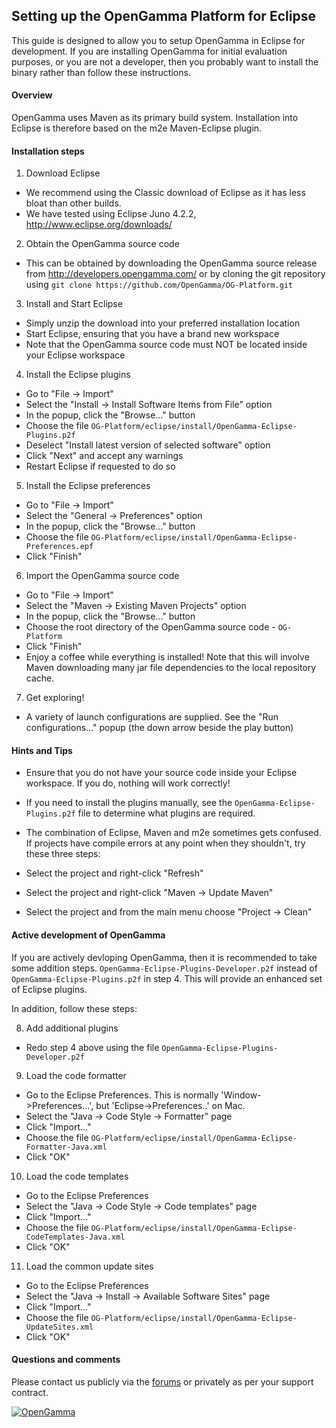 Setting up the OpenGamma Platform for Eclipse
---------------------------------------------

This guide is designed to allow you to setup OpenGamma in Eclipse for development.
If you are installing OpenGamma for initial evaluation purposes, or you are not a developer,
then you probably want to install the binary rather than follow these instructions.


#### Overview

OpenGamma uses Maven as its primary build system.
Installation into Eclipse is therefore based on the m2e Maven-Eclipse plugin.


#### Installation steps

1. Download Eclipse
 - We recommend using the Classic download of Eclipse as it has less bloat than other builds.
 - We have tested using Eclipse Juno 4.2.2, http://www.eclipse.org/downloads/
  
2. Obtain the OpenGamma source code
 - This can be obtained by downloading the OpenGamma source release from http://developers.opengamma.com/
   or by cloning the git repository using `git clone https://github.com/OpenGamma/OG-Platform.git`

3. Install and Start Eclipse
 - Simply unzip the download into your preferred installation location
 - Start Eclipse, ensuring that you have a brand new workspace
 - Note that the OpenGamma source code must NOT be located inside your Eclipse workspace
  
4. Install the Eclipse plugins
 - Go to "File -> Import"
 - Select the "Install -> Install Software Items from File" option
 - In the popup, click the "Browse..." button
 - Choose the file `OG-Platform/eclipse/install/OpenGamma-Eclipse-Plugins.p2f`
 - Deselect "Install latest version of selected software" option
 - Click "Next" and accept any warnings
 - Restart Eclipse if requested to do so
  
5. Install the Eclipse preferences
 - Go to "File -> Import"
 - Select the "General -> Preferences" option
 - In the popup, click the "Browse..." button
 - Choose the file `OG-Platform/eclipse/install/OpenGamma-Eclipse-Preferences.epf`
 - Click "Finish"

6. Import the OpenGamma source code
 - Go to "File -> Import"
 - Select the "Maven -> Existing Maven Projects" option
 - In the popup, click the "Browse..." button
 - Choose the root directory of the OpenGamma source code - `OG-Platform`
 - Click "Finish"
 - Enjoy a coffee while everything is installed!
   Note that this will involve Maven downloading many jar file dependencies to the local repository cache.

7. Get exploring!
 - A variety of launch configurations are supplied.
   See the "Run configurations..." popup (the down arrow beside the play button)


#### Hints and Tips

- Ensure that you do not have your source code inside your Eclipse workspace.
  If you do, nothing will work correctly!

- If you need to install the plugins manually, see the `OpenGamma-Eclipse-Plugins.p2f`
  file to determine what plugins are required.

- The combination of Eclipse, Maven and m2e sometimes gets confused.
  If projects have compile errors at any point when they shouldn't, try these three steps:
 - Select the project and right-click "Refresh"
 - Select the project and right-click "Maven -> Update Maven"
 - Select the project and from the main menu choose "Project -> Clean"


#### Active development of OpenGamma

If you are actively devloping OpenGamma, then it is recommended to take some addition steps.
`OpenGamma-Eclipse-Plugins-Developer.p2f` instead of `OpenGamma-Eclipse-Plugins.p2f` in step 4.
This will provide an enhanced set of Eclipse plugins.

In addition, follow these steps:

8. Add additional plugins
 - Redo step 4 above using the file `OpenGamma-Eclipse-Plugins-Developer.p2f`

9. Load the code formatter
 - Go to the Eclipse Preferences.
   This is normally 'Window->Preferences...', but 'Eclipse->Preferences..' on Mac.
 - Select the "Java -> Code Style -> Formatter" page
 - Click "Import..."
 - Choose the file `OG-Platform/eclipse/install/OpenGamma-Eclipse-Formatter-Java.xml`
 - Click "OK"

10. Load the code templates
 - Go to the Eclipse Preferences
 - Select the "Java -> Code Style -> Code templates" page
 - Click "Import..."
 - Choose the file `OG-Platform/eclipse/install/OpenGamma-Eclipse-CodeTemplates-Java.xml`
 - Click "OK"

11. Load the common update sites
 - Go to the Eclipse Preferences
 - Select the "Java -> Install -> Available Software Sites" page
 - Click "Import..."
 - Choose the file `OG-Platform/eclipse/install/OpenGamma-Eclipse-UpdateSites.xml`
 - Click "OK"


#### Questions and comments

Please contact us publicly via the [forums](http://forums.opengamma.com/) or
privately as per your support contract.

[![OpenGamma](http://developers.opengamma.com/res/display/default/chrome/masthead_logo.png "OpenGamma")](http://developers.opengamma.com)

